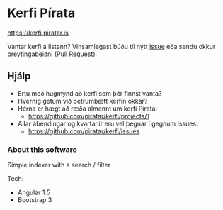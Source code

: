 # Kerfi Pírata

https://kerfi.piratar.is

Vantar kerfi á listann? Vinsamlegast búðu til nýtt [issue](https://github.com/piratar/kerfi/issues) eða sendu okkur breytingabeiðni (Pull Request).

## Hjálp
* Ertu með hugmynd að kerfi sem þér finnst vanta?
* Hvernig getum við betrumbætt kerfin okkar?
* Hérna er hægt að ræða almennt um kerfi Pírata: 
   * https://github.com/piratar/kerfi/projects/1
* Allar ábendingar og kvartanir eru vel þegnar í gegnum Issues: 
   * https://github.com/piratar/kerfi/issues



### About this software

Simple indexer with a search / filter 

Tech:
* Angular 1.5
* Bootstrap 3
